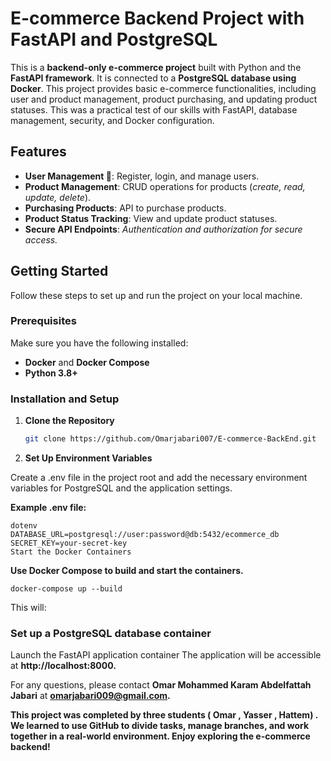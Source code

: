 

# E-commerce Backend Project with FastAPI and PostgreSQL

This is a **backend-only e-commerce project** built with Python and the **FastAPI framework**. It is connected to a **PostgreSQL database using Docker**. This project provides basic e-commerce functionalities, including user and product management, product purchasing, and updating product statuses. This was a practical test of our skills with FastAPI, database management, security, and Docker configuration.

## Features

- **User Management 📑**: Register, login, and manage users.
- **Product Management**: CRUD operations for products (*create, read, update, delete*).
- **Purchasing Products**: API to purchase products.
- **Product Status Tracking**: View and update product statuses.
- **Secure API Endpoints**: _Authentication and authorization for secure access._

## Getting Started

Follow these steps to set up and run the project on your local machine.

### Prerequisites

Make sure you have the following installed:

- **Docker** and **Docker Compose**
- **Python 3.8+**

### Installation and Setup

1. **Clone the Repository**

   ```bash
   git clone https://github.com/Omarjabari007/E-commerce-BackEnd.git
   

2. **Set Up Environment Variables**

Create a .env file in the project root and add the necessary environment variables for PostgreSQL and the application settings.

**Example .env file:**

```
dotenv
DATABASE_URL=postgresql://user:password@db:5432/ecommerce_db
SECRET_KEY=your-secret-key
Start the Docker Containers
```
**Use Docker Compose to build and start the containers.**
```
docker-compose up --build
```
This will:

### Set up a PostgreSQL database container ###
Launch the FastAPI application container
The application will be accessible at  **http://localhost:8000.**

For any questions, please contact **Omar Mohammed Karam Abdelfattah Jabari** at **omarjabari009@gmail.com.**

**This project was completed by three students ( Omar , Yasser , Hattem) . We learned to use GitHub to divide tasks, manage branches, and work together in a real-world environment.
Enjoy exploring the e-commerce backend!**







